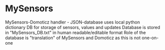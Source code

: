 # MySensors
 MySensors-Domoticz handler - JSON-database 
 uses local python dictionary DB for storage of sensors, values and updates
 Database is stored in "MySensors_DB.txt" in human readable/editable format
 Role of the database is "translation" of MySensors and Domoticz as this is not one-on-one
